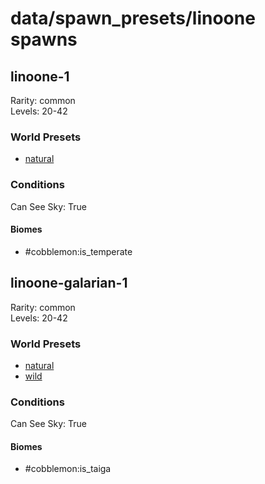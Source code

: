 # data/spawn_presets/linoone spawns  
  
## linoone-1  
Rarity: common  
Levels: 20-42  
  
### World Presets  
* [natural](data/spawn_data/natural.md)  
  
### Conditions  
Can See Sky: True  
  
#### Biomes  
  * #cobblemon:is_temperate
  
  
## linoone-galarian-1  
Rarity: common  
Levels: 20-42  
  
### World Presets  
* [natural](data/spawn_data/natural.md)  
* [wild](data/spawn_data/wild.md)  
  
### Conditions  
Can See Sky: True  
  
#### Biomes  
  * #cobblemon:is_taiga
  
